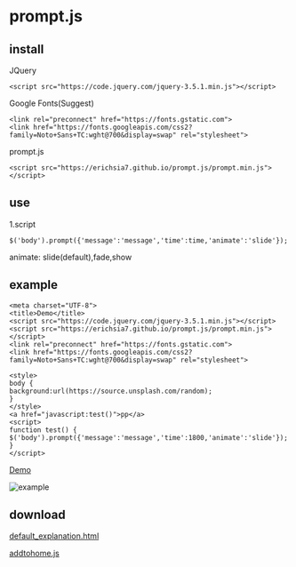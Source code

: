 # prompt.js
## install
JQuery
```
<script src="https://code.jquery.com/jquery-3.5.1.min.js"></script>
```
Google Fonts(Suggest)
```
<link rel="preconnect" href="https://fonts.gstatic.com"> 
<link href="https://fonts.googleapis.com/css2?family=Noto+Sans+TC:wght@700&display=swap" rel="stylesheet">
```
prompt.js
```
<script src="https://erichsia7.github.io/prompt.js/prompt.min.js"></script>
```
## use
1.script
```
$('body').prompt({'message':'message','time':time,'animate':'slide'});
```
animate: slide(default),fade,show
## example
```
<meta charset="UTF-8">
<title>Demo</title>
<script src="https://code.jquery.com/jquery-3.5.1.min.js"></script>
<script src="https://erichsia7.github.io/prompt.js/prompt.min.js"></script>
<link rel="preconnect" href="https://fonts.gstatic.com"> 
<link href="https://fonts.googleapis.com/css2?family=Noto+Sans+TC:wght@700&display=swap" rel="stylesheet">

<style>
body {
background:url(https://source.unsplash.com/random);
}
</style>
<a href="javascript:test()">pp</a>
<script>
function test() {
$('body').prompt({'message':'message','time':1800,'animate':'slide'});
}
</script>
```
[Demo](https://erichsia7.github.io/addtohome.js/demo.html#)

![example](https://erichsia7.github.io/addtohome.js/obJxVL3ZAOjwX3l19RKwJ2Xcx0ypBbEh.jpeg)
## download
[default_explanation.html](https://github.com/EricHsia7/addtohome.js/raw/main/default_explanation.html)

[addtohome.js](https://github.com/EricHsia7/addtohome.js/raw/main/addtohome.js)
